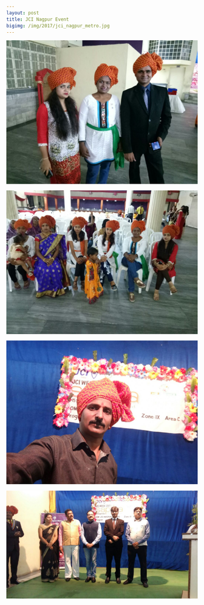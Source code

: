 ```yaml
---
layout: post
title: JCI Nagpur Event
bigimg: /img/2017/jci_nagpur_metro.jpg
---
```


![JCI WEEK LAST NIGHT](/img/2017/jci_nagpur_metro_2.jpg)

![JCI WEEK LAST NIGHT](/img/2017/jci_nagpur_metro_3.jpg)

![JCI WEEK LAST NIGHT](/img/2017/jci-nagpur-metro-20170916.jpg)

![JCI WEEK LAST NIGHT](/img/2017/jci_nagpur_metro.jpg)